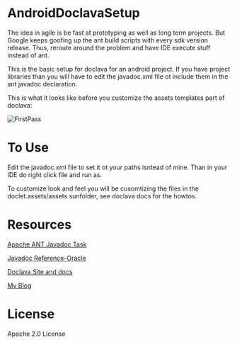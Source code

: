 AndroidDoclavaSetup
===================

The idea in agile is be fast at prototyping as well as long term projects. But Google keeps goofing up
the ant build scripts with every sdk version release. Thus, reroute around the problem and have IDE execute stuff
instead of ant.

This is the basic setup for doclava for an android project. If you  have project libraries than 
you will have to edit the javadoc.xml file ot include them in the ant javadoc declaration.

This is what it looks like before you customize the assets templates part of doclava:

![FirstPass](https://github.com/shareme/AndroidDoclavaSetup/raw/master/readme.assets/firstpass.png)



To Use
======

Edit the javadoc.xml file to set it ot your paths isntead of mine.
Than in your IDE do right click file and run as.

To customize look and feel you will be cusomtizing the files in the 
doclet.assets/assets sunfolder, see doclava docs for the howtos.



Resources
=========

[Apache ANT Javadoc Task](http://ant.apache.org/manual/Tasks/javadoc.html)

[Javadoc Reference-Oracle](http://www.oracle.com/technetwork/java/javase/documentation/index-jsp-135444.html)

[Doclava Site and docs](http://code.google.com/p/doclava/)

[My Blog](http://fredgrott.wordpress.com)


License
========

Apache 2.0 License